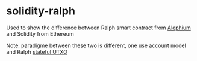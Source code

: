 # solidity-ralph
Used to show the difference between Ralph smart contract from [Alephium](https://alephium.org) and Solidity from Ethereum

Note: paradigme between these two is different, one use account model and Ralph [stateful UTXO](https://medium.com/@alephium/an-introduction-to-the-stateful-utxo-model-8de3b0f76749)
